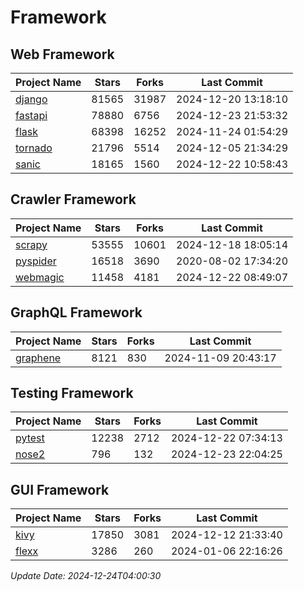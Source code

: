 # Framework

## Web Framework
| Project Name | Stars | Forks | Last Commit |
| ------------ | ----- | ----- | ----------- |
| [django](https://github.com/django/django) | 81565 | 31987 | 2024-12-20 13:18:10 |
| [fastapi](https://github.com/fastapi/fastapi) | 78880 | 6756 | 2024-12-23 21:53:32 |
| [flask](https://github.com/pallets/flask) | 68398 | 16252 | 2024-11-24 01:54:29 |
| [tornado](https://github.com/tornadoweb/tornado) | 21796 | 5514 | 2024-12-05 21:34:29 |
| [sanic](https://github.com/sanic-org/sanic) | 18165 | 1560 | 2024-12-22 10:58:43 |

## Crawler Framework
| Project Name | Stars | Forks | Last Commit |
| ------------ | ----- | ----- | ----------- |
| [scrapy](https://github.com/scrapy/scrapy) | 53555 | 10601 | 2024-12-18 18:05:14 |
| [pyspider](https://github.com/binux/pyspider) | 16518 | 3690 | 2020-08-02 17:34:20 |
| [webmagic](https://github.com/code4craft/webmagic) | 11458 | 4181 | 2024-12-22 08:49:07 |

## GraphQL Framework
| Project Name | Stars | Forks | Last Commit |
| ------------ | ----- | ----- | ----------- |
| [graphene](https://github.com/graphql-python/graphene) | 8121 | 830 | 2024-11-09 20:43:17 |

## Testing Framework
| Project Name | Stars | Forks | Last Commit |
| ------------ | ----- | ----- | ----------- |
| [pytest](https://github.com/pytest-dev/pytest) | 12238 | 2712 | 2024-12-22 07:34:13 |
| [nose2](https://github.com/nose-devs/nose2) | 796 | 132 | 2024-12-23 22:04:25 |

## GUI Framework
| Project Name | Stars | Forks | Last Commit |
| ------------ | ----- | ----- | ----------- |
| [kivy](https://github.com/kivy/kivy) | 17850 | 3081 | 2024-12-12 21:33:40 |
| [flexx](https://github.com/flexxui/flexx) | 3286 | 260 | 2024-01-06 22:16:26 |

*Update Date: 2024-12-24T04:00:30*